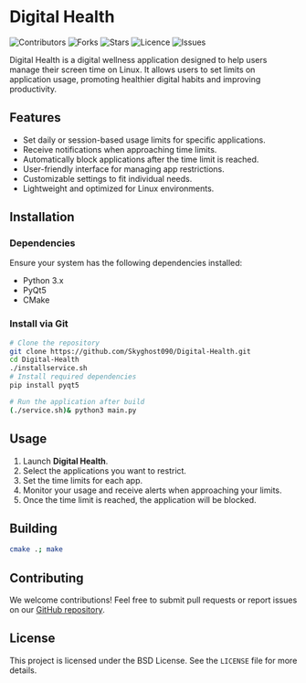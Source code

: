 # Digital Health

![Contributors](https://img.shields.io/github/contributors/skyghost090/Digital-Health?style=plastic)
![Forks](https://img.shields.io/github/forks/skyghost090/Digital-Health)
![Stars](https://img.shields.io/github/stars/skyghost090/Digital-Health)
![Licence](https://img.shields.io/github/license/skyghost090/Digital-Health)
![Issues](https://img.shields.io/github/issues/skyghost090/Digital-Health)

Digital Health is a digital wellness application designed to help users manage their screen time on Linux. It allows users to set limits on application usage, promoting healthier digital habits and improving productivity.

## Features

- Set daily or session-based usage limits for specific applications.
- Receive notifications when approaching time limits.
- Automatically block applications after the time limit is reached.
- User-friendly interface for managing app restrictions.
- Customizable settings to fit individual needs.
- Lightweight and optimized for Linux environments.

## Installation

### Dependencies
Ensure your system has the following dependencies installed:
- Python 3.x
- PyQt5
- CMake

### Install via Git
```sh
# Clone the repository
git clone https://github.com/Skyghost090/Digital-Health.git
cd Digital-Health
./installservice.sh
# Install required dependencies
pip install pyqt5

# Run the application after build
(./service.sh)& python3 main.py
```

## Usage

1. Launch **Digital Health**.
2. Select the applications you want to restrict.
3. Set the time limits for each app.
4. Monitor your usage and receive alerts when approaching your limits.
5. Once the time limit is reached, the application will be blocked.

## Building
```sh
cmake .; make
```

## Contributing

We welcome contributions! Feel free to submit pull requests or report issues on our [GitHub repository](https://github.com/Skyghost090/Digital-Health.git).

## License

This project is licensed under the BSD License. See the `LICENSE` file for more details.

